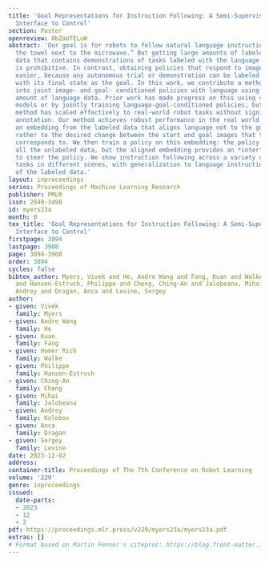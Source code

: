 ```yaml
---
title: 'Goal Representations for Instruction Following: A Semi-Supervised Language
  Interface to Control'
section: Poster
openreview: 0bZaUfELuW
abstract: 'Our goal is for robots to follow natural language instructions like “put
  the towel next to the microwave.” But getting large amounts of labeled data, i.e.
  data that contains demonstrations of tasks labeled with the language instruction,
  is prohibitive. In contrast, obtaining policies that respond to image goals is much
  easier, because any autonomous trial or demonstration can be labeled in hindsight
  with its final state as the goal. In this work, we contribute a method that taps
  into joint image- and goal- conditioned policies with language using only a small
  amount of language data. Prior work has made progress on this using vision-language
  models or by jointly training language-goal-conditioned policies, but so far neither
  method has scaled effectively to real-world robot tasks without significant human
  annotation. Our method achieves robust performance in the real world by learning
  an embedding from the labeled data that aligns language not to the goal image, but
  rather to the desired change between the start and goal images that the instruction
  corresponds to. We then train a policy on this embedding: the policy benefits from
  all the unlabeled data, but the aligned embedding provides an *interface* for language
  to steer the policy. We show instruction following across a variety of manipulation
  tasks in different scenes, with generalization to language instructions outside
  of the labeled data.'
layout: inproceedings
series: Proceedings of Machine Learning Research
publisher: PMLR
issn: 2640-3498
id: myers23a
month: 0
tex_title: 'Goal Representations for Instruction Following: A Semi-Supervised Language
  Interface to Control'
firstpage: 3894
lastpage: 3908
page: 3894-3908
order: 3894
cycles: false
bibtex_author: Myers, Vivek and He, Andre Wang and Fang, Kuan and Walke, Homer Rich
  and Hansen-Estruch, Philippe and Cheng, Ching-An and Jalobeanu, Mihai and Kolobov,
  Andrey and Dragan, Anca and Levine, Sergey
author:
- given: Vivek
  family: Myers
- given: Andre Wang
  family: He
- given: Kuan
  family: Fang
- given: Homer Rich
  family: Walke
- given: Philippe
  family: Hansen-Estruch
- given: Ching-An
  family: Cheng
- given: Mihai
  family: Jalobeanu
- given: Andrey
  family: Kolobov
- given: Anca
  family: Dragan
- given: Sergey
  family: Levine
date: 2023-12-02
address:
container-title: Proceedings of The 7th Conference on Robot Learning
volume: '229'
genre: inproceedings
issued:
  date-parts:
  - 2023
  - 12
  - 2
pdf: https://proceedings.mlr.press/v229/myers23a/myers23a.pdf
extras: []
# Format based on Martin Fenner's citeproc: https://blog.front-matter.io/posts/citeproc-yaml-for-bibliographies/
---
```

